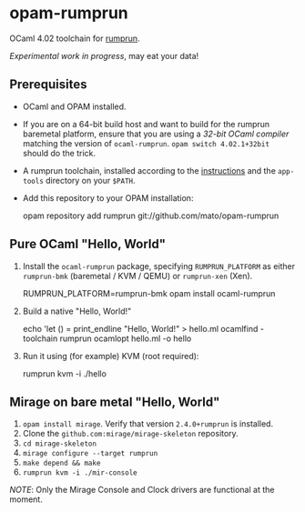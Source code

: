# opam-rumprun

OCaml 4.02 toolchain for [rumprun](http://repo.rumpkernel.org/rumprun).

*Experimental work in progress*, may eat your data!

## Prerequisites

* OCaml and OPAM installed.
* If you are on a 64-bit build host and want to build for the rumprun baremetal
  platform, ensure that you are using a _32-bit OCaml compiler_ matching the
  version of `ocaml-rumprun`. `opam switch 4.02.1+32bit` should do the trick.
* A rumprun toolchain, installed according to the
  [instructions](http://wiki.rumpkernel.org/Repo%3A-rumprun#xen) and the
  `app-tools` directory on your `$PATH`.
* Add this repository to your OPAM installation:

    opam repository add rumprun git://github.com/mato/opam-rumprun

## Pure OCaml "Hello, World"

1. Install the `ocaml-rumprun` package, specifying `RUMPRUN_PLATFORM` as either `rumprun-bmk` (baremetal / KVM / QEMU) or `rumprun-xen` (Xen).

    RUMPRUN_PLATFORM=rumprun-bmk opam install ocaml-rumprun

2. Build a native "Hello, World!"

    echo 'let () = print_endline "Hello, World!" > hello.ml
    ocamlfind -toolchain rumprun ocamlopt hello.ml -o hello

3. Run it using (for example) KVM (root required):

    rumprun kvm -i ./hello

## Mirage on bare metal "Hello, World"

1. `opam install mirage`. Verify that version `2.4.0+rumprun` is installed.
2. Clone the `github.com:mirage/mirage-skeleton` repository.
3. `cd mirage-skeleton`
4. `mirage configure --target rumprun`
5. `make depend && make`
6. `rumprun kvm -i ./mir-console`

*NOTE*: Only the Mirage Console and Clock drivers are functional at the moment.

